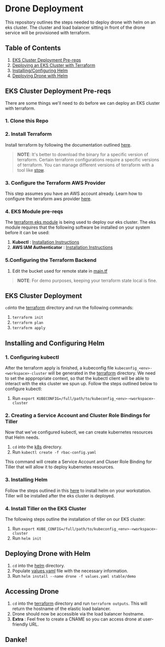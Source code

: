 # Drone Deployment

This repository outlines the steps needed to deploy drone with helm on an eks cluster. The cluster and load balancer sitting in front of the 
drone service will be provisioned with terraform.

## Table of Contents

1. [EKS Cluster Deployment Pre-reqs](#eks-cluster-deployment-pre-reqs)
1. [Deploying an EKS Cluster with Terraform](#deploying-an-eks-cluster-with-terraform)
1. [Installing/Configuring Helm](#installing-and-configuring-helm)
1. [Deploying Drone with Helm](#deploying-drone-with-helm)


## EKS Cluster Deployment Pre-reqs<a name="eks-cluster-deployment-pre-reqs"></a>
There are some things we'll need to do before we can  deploy an EKS cluster with terraform.

### 1. Clone this Repo

### 2. Install Terraform

Install terraform by following the documentation outlined [here](https://learn.hashicorp.com/terraform/getting-started/install.html).
>**NOTE**: It's better to download the binary for a specific version of terraform. Certain terraform configurations require a specific versions of terraform. You can manage different versions of terraform with a tool like [stow](https://www.gnu.org/software/stow/manual/stow.html).

### 3. Configure the Terraform AWS Provider

This step assumes you have an AWS account already. Learn how to configure the terraform aws provider [here](https://www.terraform.io/docs/providers/aws/).

### 4. EKS Module pre-reqs

The [terraform eks module](https://github.com/terraform-aws-modules/terraform-aws-eks) is being used to deploy our eks cluster. The eks module requires that the following software be installed on your system before it can be used:

1.  **Kubectl** : [Installation Instructions](https://kubernetes.io/docs/tasks/tools/install-kubectl/)
1.  **AWS IAM Authenticator** : [Installation Instructions](https://docs.aws.amazon.com/eks/latest/userguide/install-aws-iam-authenticator.html)

### 5.Configuring the Terraform Backend

1. Edit the bucket used for remote state in [main.tf](./terraform/main.tf)
>__**NOTE**__: For demo purposes, keeping your terraform state local is fine.

## EKS Cluster Deployment<a name="deploying-an-eks-cluster-with-terraform"></a>

`cd`into the [terraform](./terraform/) directory and run the following commands:
1. `terraform init`
1. `terraform plan`
1. `terraform apply`

## Installing and Configuring Helm
### 1. Configuring kubectl
After the terraform apply is finished, a kubeconfig file `kubeconfig_<env>-<workspace>-cluster` will be generated in the [terraform](./terraform/) directory. We need to set the apppropriate context, so that the kubectl client will be able to interact with the eks cluster we spun up. Follow the steps outlined below to configure kubectl:

1. Run `export KUBECONFIG=/full/path/to/kubeconfig_<env>-<workspace>-cluster`

### 2. Creating a Service Account and Cluster Role Bindings for Tiller
Now that we've configured kubectl, we can create kubernetes resources that Helm needs.

1. ``cd`` into the [k8s](./k8s/) directory.
1. Run `kubectl create -f rbac-config.yaml` 

This command will create a Service Account and Cluser Role Binding for Tiller that will allow it to deploy kubernetes resources.

### 3. Installing Helm<a name="installing-and-configuring-helm"></a>
Follow the steps outlined in this [here](https://github.com/helm/helm/blob/master/docs/install.md) to install helm on your workstation. Tiller will be installed after the eks cluster is deployed.

### 4. Install Tiller on  the EKS Cluster
The following steps outline the installation of tiller on our EKS cluster:
1. Run `export KUBE_CONFIG=/full/path/to/kubeconfig_<env>-<workspace>-cluster`
1. Run `helm init`

## Deploying Drone with Helm<a name="deploying-drone-with-helm"></a>

1. `cd` into the [helm](./helm/) directory.
1. Populate [values.yaml](./helm/values.yaml) file with the necessary information.
1. Run `helm install --name drone -f values.yaml stable/demo`

## Accessing Drone
1. `cd` into the [terraform](./terraform/) directory and run `terraform outputs`. This will return the hostname of the elastic load balancer.
1. Drone should now be accessible via the load balancer hostname.
1. **Extra** : Feel free to create a CNAME so you can access drone at user-friendly URL.

## Danke!
